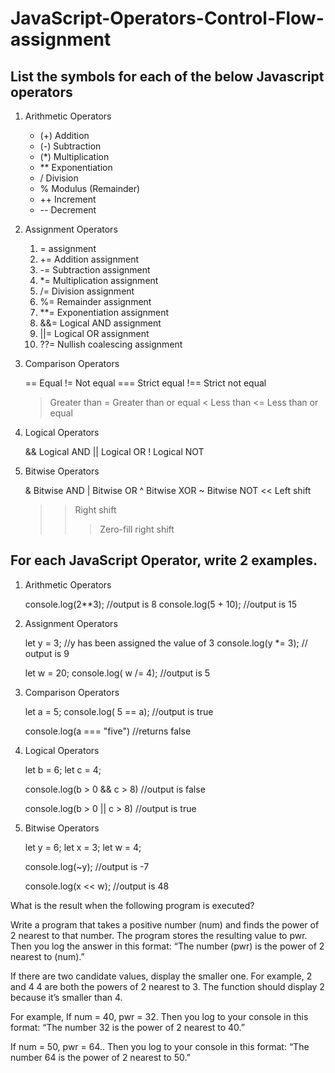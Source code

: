 # JavaScript-Operators-Control-Flow-assignment

## List the symbols for each of the below Javascript operators
1. Arithmetic Operators

    -   (+) Addition
    -   (-) Subtraction
    -   (*) Multiplication
    -   ** Exponentiation 
    -   / Division
    -   % Modulus (Remainder)
    -   ++ Increment
    -   -- Decrement

2. Assignment Operators
    
    1.  = assignment
    2.  += Addition assignment
    3.  -= Subtraction assignment
    4.  *= Multiplication assignment
    5.  /= Division assignment
    6.  %= Remainder assignment
    7.  **= Exponentiation assignment
    8.  &&= Logical AND assignment
    9.  ||= Logical OR assignment
    10. ??= Nullish coalescing assignment

3. Comparison Operators

     ==  Equal
     !=  Not equal
     === Strict equal
     !== Strict not equal
     >   Greater than
     >=  Greater than or equal
     < Less than
     <= Less than or equal

4. Logical Operators

     && Logical AND
     || Logical OR
     !  Logical NOT   

5. Bitwise Operators

     &  Bitwise AND
     |  Bitwise OR
     ^  Bitwise XOR
     ~  Bitwise NOT
     << Left shift
     >> Right shift
     >>>Zero-fill right shift

## For each JavaScript Operator, write 2 examples.
1. Arithmetic Operators
    
    console.log(2**3);   //output is 8
    console.log(5 + 10); //output is 15


2. Assignment Operators

    let y = 3;            //y has been assigned the value of 3
    console.log(y *= 3);  // output is 9

    let w = 20;
    console.log( w /= 4);  //output is 5  

3. Comparison Operators
    
    let a = 5;
    console.log( 5 == a);   //output is true

    console.log(a === "five")  //returns false


4. Logical Operators

    let b = 6;
    let c = 4;

    console.log(b > 0 && c > 8)    //output is false

    console.log(b > 0 || c > 8)    //output is true

5. Bitwise Operators

    let y = 6;
    let x = 3;
    let w = 4;

    console.log(~y);   //output is -7

    console.log(x << w);    //output is 48




What is the result when the following program is executed?


Write a program that takes a positive number (num) and finds the power of 2 nearest to that number. The program stores the resulting value to pwr. Then you log the answer in this format: 
“The number (pwr) is the power of 2 nearest to (num).”

If there are two candidate values, display the smaller one. For example, 2 and 4 4 are both the powers of 2 nearest to 3. The function should display 2 because it’s smaller than 4.

For example,
If num = 40, pwr = 32. Then you log to your console in this format:
“The number 32 is the power of 2 nearest to 40.”

If num = 50, pwr = 64.. Then you log to your console in this format:
“The number 64 is the power of 2 nearest to 50.”

